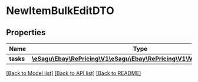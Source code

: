 # NewItemBulkEditDTO

## Properties
Name | Type | Description | Notes
------------ | ------------- | ------------- | -------------
**tasks** | [**\eSagu\Ebay\RePricing\V1\eSagu\Ebay\RePricing\V1\Model\BulkEditTasks**](BulkEditTasks.md) |  | [optional] 

[[Back to Model list]](../README.md#documentation-for-models) [[Back to API list]](../README.md#documentation-for-api-endpoints) [[Back to README]](../README.md)


